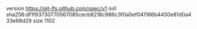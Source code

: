 version https://git-lfs.github.com/spec/v1
oid sha256:df1f93730770567085cecb8218c986c3f0a5ef041166b4450e81d0a433e68d29
size 1102
